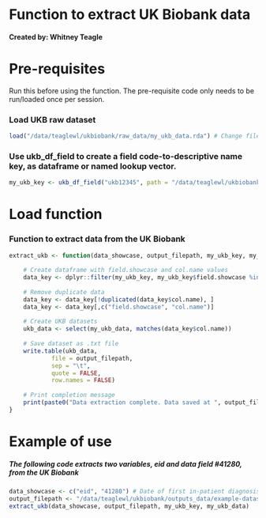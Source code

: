 # Function to extract UK Biobank data

#### Created by: Whitney Teagle 

# Pre-requisites  
Run this before using the function. The pre-requisite code only needs to be run/loaded once per session.

### Load UKB raw dataset
```R
load("/data/teaglewl/ukbiobank/raw_data/my_ukb_data.rda") # Change filepath as needed
```

### Use ukb_df_field to create a field code-to-descriptive name key, as dataframe or named lookup vector.
```R
my_ukb_key <- ukb_df_field("ukb12345", path = "/data/teaglewl/ukbiobank/raw_data") # Change filepath and dataset number as needed
```

# Load function

### Function to extract data from the UK Biobank
```R
extract_ukb <- function(data_showcase, output_filepath, my_ukb_key, my_ukb_data) {
    
    # Create dataframe with field.showcase and col.name values
    data_key <- dplyr::filter(my_ukb_key, my_ukb_key$field.showcase %in% data_showcase)
    
    # Remove duplicate data
    data_key <- data_key[!duplicated(data_key$col.name), ]
    data_key <- data_key[,c("field.showcase", "col.name")]
    
    # Create UKB datasets
    ukb_data <- select(my_ukb_data, matches(data_key$col.name))
    
    # Save dataset as .txt file
    write.table(ukb_data, 
            file = output_filepath, 
            sep = "\t", 
            quote = FALSE, 
            row.names = FALSE)
    
    # Print completion message
    print(paste0("Data extraction complete. Data saved at ", output_filepath))
}
```
# Example of use
##### The following code extracts two variables, eid and data field #41280, from the UK Biobank

```R
data_showcase <- c("eid", "41280") # Date of first in-patient diagnosis - ICD10. Field 41280 is the date of first diagnosis of Field 41270
output_filepath <- "/data/teaglewl/ukbiobank/outputs_data/example-dataset.txt"
extract_ukb(data_showcase, output_filepath, my_ukb_key, my_ukb_data)
```
